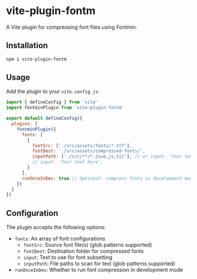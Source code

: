 
# vite-plugin-fontm

A Vite plugin for compressing font files using Fontmin.

## Installation

```bash
npm i vite-plugin-fontm
```

## Usage

Add the plugin to your `vite.config.js`:

```javascript
import { defineConfig } from 'vite'
import fontminPlugin from 'vite-plugin-fontm'

export default defineConfig({
  plugins: [
    fontminPlugin({
      fonts: [
        {
          fontSrc: ['./src/assets/fonts/*.ttf'],
          fontDest: './src/assets/compressed-fonts/',
          inputPath: ['./src/**/*.{vue,js,ts}'], // or input: 'Your text here',
          // input: 'Your text here', 
        }
      ],
      runOnceInDev: true // Optional: compress fonts in development mode
    })
  ]
})
```

## Configuration

The plugin accepts the following options:

- `fonts`: An array of font configurations
  - `fontSrc`: Source font file(s) (glob patterns supported)
  - `fontDest`: Destination folder for compressed fonts
  - `input`: Text to use for font subsetting
  - `inputPath`: File paths to scan for text (glob patterns supported)
- `runOnceInDev`: Whether to run font compression in development mode

